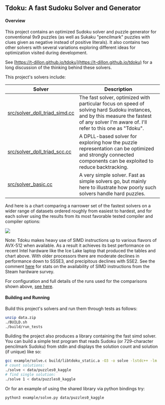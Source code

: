 ## Tdoku: A fast Sudoku Solver and Generator

#### Overview
This project contains an optimized Sudoku solver and puzzle generator for conventional 9x9 puzzles (as well as Sukaku
"pencilmark" puzzles with clues given as negative instead of positive literals). It also contains two 
other solvers with several variations exploring different ideas for optimization visited during
development.

See [https://t-dillon.github.io/tdoku](https://t-dillon.github.io/tdoku) for a long discussion of the thinking behind these solvers.

This project's solvers include:

Solver | Description
-------|------------
[src/solver_dpll_triad_simd.cc](https://github.com/t-dillon/tdoku/blob/master/src/solver_dpll_triad_simd.cc) | The fast solver, optimized with particular focus on speed of solving hard Sudoku instances, and by this measure the fastest of any solver I'm aware of. I'll refer to this one as "Tdoku".
[src/solver_dpll_triad_scc.cc](https://github.com/t-dillon/tdoku/blob/master/src/solver_dpll_triad_scc.cc) | A DPLL-based solver for exploring how the puzzle representation can be optimized and strongly connected components can be exploited to reduce backtracking.
[src/solver_basic.cc](https://github.com/t-dillon/tdoku/blob/master/src/solver_basic.cc) | A very simple solver. Fast as simple solvers go, but mainly here to illustrate how poorly such solvers handle hard puzzles.

And here is a chart comparing a narrower set of the fastest solvers on a wider range of datasets
ordered roughly from easiest to hardest, and for each solver using the results from its most 
favorable tested compiler and compiler options:

![](https://docs.google.com/spreadsheets/d/e/2PACX-1vRrWT05pUsB0LRS8ZR-j7WNvoUIpX6TDHBGeWhJnd7bRedgNn-a60TLVIRYO9A51yUZuXo-ugWx-ibK/pubchart?oid=1741583019&format=image)

Note: Tdoku makes heavy use of SIMD instructions up to various flavors of AVX-512 when available. As a result
it achieves its best performance on recent Intel hardware like the Ice Lake laptop that produced the tables
and chart above. With older processors there are moderate declines in performance down to SSSE3, and
precipitous declines with SSE2. See the comment [here](https://github.com/t-dillon/tdoku/blob/master/src/simd_vectors.h)
for stats on the availability of SIMD instructions from the Steam hardware survey.

For configuration and full details of the runs used for the comparisons shown above, [see here](https://github.com/t-dillon/tdoku/tree/master/benchmarks/results_i7-1065G7/i7-1065G7_clang-11_O3_native).


#### Building and Running

Build this project's solvers and run them through tests as follows:

```bash
unzip data.zip
./BUILD.sh
./build/run_tests
```
Building the project also produces a library containing the fast simd solver.  You can build a 
simple test program that reads Sudoku (or 729-character pencilmark Sudoku) from stdin and displays 
the solution count and solution (if unique) like so:

```bash
gcc example/solve.c build/libtdoku_static.a -O3 -o solve -lstdc++ -lm
# count solutions:
./solve < data/puzzles0_kaggle
# find single solution:
./solve 1 < data/puzzles0_kaggle
```

Or for an example of using the shared library via python bindings try:

```bash
python3 example/solve.py data/puzzles0_kaggle
```

